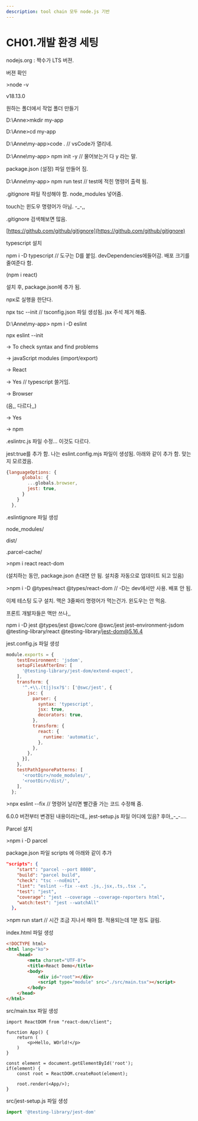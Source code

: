 ```yaml
---
description: tool chain 모두 node.js 기반
---
```


# CH01.개발 환경 세팅

nodejs.org : 짝수가 LTS 버젼.

버젼 확인

\>node -v&#x20;

v18.13.0

원하는 폴더에서 작업 폴더 만들기

D:\Anne>mkdir my-app

D:\Anne>cd my-app

D:\Anne\my-app>code . // vsCode가 열리네.



D:\Anne\my-app> npm init -y // 물어보는거 다 y 라는 말.

package.json (설정) 파일  만들어 짐.



D:\Anne\my-app> npm run test // test에 적힌 명령어 출력 됨.



.gitignore 파일 작성해야 함. node\_modules 넣어줌.

touch는 윈도우 명령어가 아님. -\_-,,



.gitignore 검색해보면  많음.

[https://github.com/github/gitignore](https://github.com/github/gitignore)

&#x20;

typescript 설치

npm i -D typescript // 도구는 D를 붙임. devDependencies에들어감. 배포 크기를 줄여준다 함.

(npm i react)

설치 후, package.json에 추가 됨.



npx로 실행을 한단다.

npx tsc --init  // tsconfig.json 파일 생성됨. jsx 주석 제거 해줌.

D:\Anne\my-app> npm i -D eslint

npx eslint --init&#x20;

\-> To check syntax and find problems

\-> javaScript modules (import/export)

\-> React

\-> Yes // typescript 쓸거임.

\-> Browser

(음,, 다르다,,)

\-> Yes

\-> npm



.eslintrc.js  파일 수정... 이것도 다르다.

jest:true를 추가 함. 나는 eslint.config.mjs 파일이 생성됨. 아래와 같이 추가 함. 맞는지 모르겠음.

```javascript
{languageOptions: { 
      globals: {
        ...globals.browser,
        jest: true,
      } 
    }
  },
```

.eslintignore 파일 생성

node\_modules/

dist/

.parcel-cache/&#x20;



\>npm i react react-dom&#x20;

(설치하는 동안, package.json 손대면 안 됨. 설치중 자동으로 업데이트 되고 있음)

\>npm i -D @types/react @types/react-dom  // -D는 dev에서만 사용. 배포 안 됨.



이제 테스팅 도구 설치. 맥은 3줄짜리 명령어가 먹는건가. 윈도우는 안 먹음.

프론트 개발자들은 맥만 쓰나,,

npm i -D jest @types/jest @swc/core @swc/jest jest-environment-jsdom @testing-library/react @testing-library/jest-dom@5.16.4



jest.config.js 파일 생성

```javascript
module.exports = {
    testEnvironment: 'jsdom',
    setupFilesAfterEnv: [
      '@testing-library/jest-dom/extend-expect',
    ],
    transform: {
      '^.+\\.(t|j)sx?$': ['@swc/jest', {
        jsc: {
          parser: {
            syntax: 'typescript',
            jsx: true,
            decorators: true,
          },
          transform: {
            react: {
              runtime: 'automatic',
            },
          },
        },
      }],
    },
    testPathIgnorePatterns: [
      '<rootDir>/node_modules/',
      '<rootDir>/dist/',
    ],
  };
```

\>npx eslint --fix // 명령어 날리면 빨간줄 가는 코드 수정해 줌.



6.0.0 버전부터 변경된 내용이라는데,, jest-setup.js 파일 어디에 있음? 후아,,-\_-....







Parcel 설치

\>npm i -D parcel

package.json 파일 scripts 에 아래와 같이 추가

```json
"scripts": {
    "start": "parcel --port 8080",
    "build": "parcel build",
    "check": "tsc --noEmit",
    "lint": "eslint --fix --ext .js,.jsx,.ts,.tsx .",
    "test": "jest",
    "coverage": "jest --coverage --coverage-reporters html",
    "watch:test": "jest --watchAll"
  },
```



\>npm run start  // 시간 조금 지나서 해야 함. 적용되는데 1분 정도 걸림.



index.html 파일 생성

```html
<!DOCTYPE html>
<html lang="ko">
    <head>
        <meta charset="UTF-8">
        <title>React Demo</title>
        <body>
            <div id="root"></div>
            <script type="module" src="./src/main.tsx"></script>
        </body>
    </head>
</html>
```

src/main.tsx 파일 생성

```typescriptreact
import ReactDOM from "react-dom/client";

function App() {
    return (
        <p>Hello, WOrld!</p>
    )
}

const element = document.getElementById('root');
if(element) {
    const root = ReactDOM.createRoot(element);

    root.render(<App/>);
}
```



src/jest-setup.js 파일 생성

```javascript
import '@testing-library/jest-dom'
```

